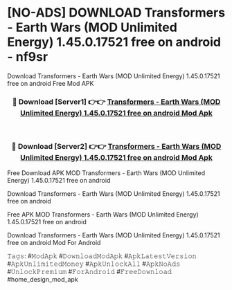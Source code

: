 # [NO-ADS] DOWNLOAD Transformers - Earth Wars (MOD Unlimited Energy) 1.45.0.17521 free on android - nf9sr
Download Transformers - Earth Wars (MOD Unlimited Energy) 1.45.0.17521 free on android Free Mod APK

<div align="center">
<h3>🔴 Download [Server1] 👉👉 <a href="https://apk-comot.site?title=Transformers_-_Earth_Wars_(MOD_Unlimited_Energy)_1.45.0.17521_free_on_android">Transformers - Earth Wars (MOD Unlimited Energy) 1.45.0.17521 free on android Mod Apk</a></h3><br>

<h3>🔴 Download [Server2] 👉👉 <a href="https://apk-comot.site?title=Transformers_-_Earth_Wars_(MOD_Unlimited_Energy)_1.45.0.17521_free_on_android">Transformers - Earth Wars (MOD Unlimited Energy) 1.45.0.17521 free on android Mod Apk</a></h3>
</div>


Free Download APK MOD Transformers - Earth Wars (MOD Unlimited Energy) 1.45.0.17521 free on android

Download Transformers - Earth Wars (MOD Unlimited Energy) 1.45.0.17521 free on android 

Free APK MOD Transformers - Earth Wars (MOD Unlimited Energy) 1.45.0.17521 free on android 

Download Transformers - Earth Wars (MOD Unlimited Energy) 1.45.0.17521 free on android Mod For Android

𝚃𝚊𝚐𝚜: #𝙼𝚘𝚍𝙰𝚙𝚔 #𝙳𝚘𝚠𝚗𝚕𝚘𝚊𝚍𝙼𝚘𝚍𝙰𝚙𝚔 #𝙰𝚙𝚔𝙻𝚊𝚝𝚎𝚜𝚝𝚅𝚎𝚛𝚜𝚒𝚘𝚗 #𝙰𝚙𝚔𝚄𝚗𝚕𝚒𝚖𝚒𝚝𝚎𝚍𝙼𝚘𝚗𝚎𝚢 #𝙰𝚙𝚔𝚄𝚗𝚕𝚘𝚌𝚔𝙰𝚕𝚕 #𝙰𝚙𝚔𝙽𝚘𝙰𝚍𝚜 #𝚄𝚗𝚕𝚘𝚌𝚔𝙿𝚛𝚎𝚖𝚒𝚞𝚖 #𝙵𝚘𝚛𝙰𝚗𝚍𝚛𝚘𝚒𝚍 #𝙵𝚛𝚎𝚎𝙳𝚘𝚠𝚗𝚕𝚘𝚊𝚍 #home_design_mod_apk
